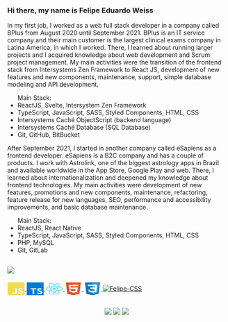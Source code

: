 ### Hi there, my name is Felipe Eduardo Weiss

In my first job, I worked as a web full stack developer in a company called BPlus from August 2020 until September 2021. BPlus is an IT service company and their main customer is the largest clinical exams company in Latina America, in which I worked. There, I learned about running larger projects and I acquired knowledge about web development and Scrum project management.
My main activities were the transition of the frontend stack from Intersystems Zen Framework to React JS, development of new features and new components, maintenance, support, simple database modeling and API development.

<ul>
  Main Stack:
  <li>ReactJS, Svelte, Intersystem Zen Framework</li>
  <li>TypeScript, JavaScript, SASS, Styled Components, HTML, CSS</li>
  <li>Intersystems Caché ObjectScript (backend language)</li>
  <li>Intersystems Caché Database (SQL Database)</li>
  <li>Git, GitHub, BitBucket</li>
</ul>

After September 2021, I started in another company called eSapiens as a frontend developer. eSapiens is a B2C company and has a couple of products. I work with Astrolink, one of the biggest astrology apps in Brazil and available worldwide in the App Store, Google Play and web. There, I learned about internationalization and deepened my knowledge about frontend technologies.
My main activities were development of new features, promotions and new components, maintenance, refactoring, feature release for new languages, SEO, performance and accessibility improvements, and basic database maintenance.
	
<ul>
  Main Stack:
  <li>ReactJS, React Native</li>
  <li>TypeScript, JavaScript, SASS, Styled Components, HTML, CSS</li>
  <li>PHP, MySQL</li>
  <li>Git, GitLab</li>
</ul>


##

<div>
  <a href="https://github.com/FelipeEWeiss">
      <!--<img height="180em" src="https://github-readme-stats.vercel.app/api?username=FelipeEWeiss&show_icons=true&theme=dracula&include_all_commits=true&count_private=true"/>-->
    <img height="180em" src="https://github-readme-stats.vercel.app/api/top-langs/?username=FelipeEWeiss&layout=compact&langs_count=7&theme=dracula"/>
</div>

<div style="display: inline_block"><br>
  <img align="center" alt="Felipe-Js" height="30" width="40" src="https://raw.githubusercontent.com/devicons/devicon/master/icons/javascript/javascript-plain.svg">
  <img align="center" alt="Felipe-Ts" height="30" width="40" src="https://raw.githubusercontent.com/devicons/devicon/master/icons/typescript/typescript-plain.svg">
  <img align="center" alt="Felipe-React" height="30" width="40" src="https://raw.githubusercontent.com/devicons/devicon/master/icons/react/react-original.svg">
  <img align="center" alt="Felipe-HTML" height="30" width="40" src="https://raw.githubusercontent.com/devicons/devicon/master/icons/html5/html5-original.svg">
  <img align="center" alt="Felipe-CSS" height="30" width="40" src="https://raw.githubusercontent.com/devicons/devicon/master/icons/css3/css3-original.svg">
  <img align="center" alt="Felipe-CSS" height="30" width="110" src="https://camo.githubusercontent.com/96aa67b081cfcb615402ca9bb751eef7e1123023490eb3594f489bf81580246c/68747470733a2f2f70742e636f6d6d756e6974792e696e74657273797374656d732e636f6d2f73697465732f64656661756c742f66696c65732f696e6c696e652f696d616765732f63616368655f6c6f676f2e706e67">
</div>

##

<div align="center">
  <a href="https://instagram.com/felipe_weiss_" target="_blank"><img src="https://img.shields.io/badge/-Instagram-%23E4405F?style=for-the-badge&logo=instagram&logoColor=white" target="_blank"></a>
  <a href = "mailto:felipeew19@gmail.com"><img src="https://img.shields.io/badge/-Gmail-%23333?style=for-the-badge&logo=gmail&logoColor=white" target="_blank"></a>
  <a href="https://www.linkedin.com/in/felipeeweiss/" target="_blank"><img src="https://img.shields.io/badge/-LinkedIn-%230077B5?style=for-the-badge&logo=linkedin&logoColor=white" target="_blank"></a> 
</div>
